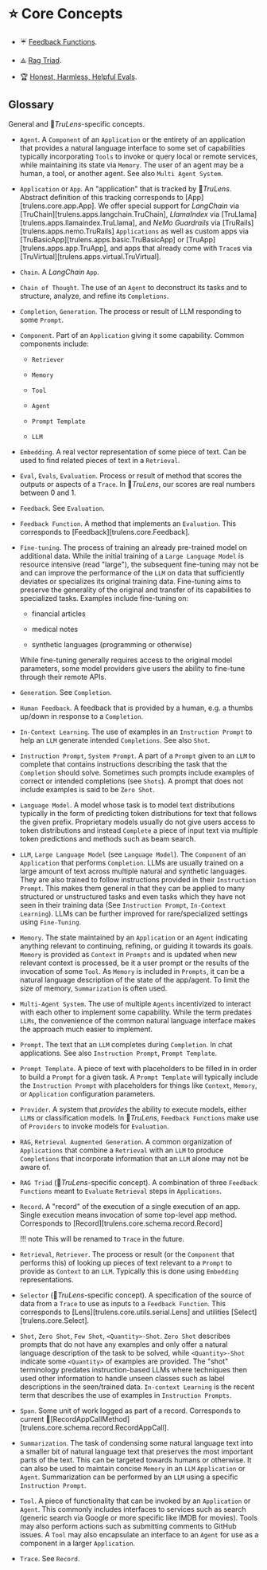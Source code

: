 # ⭐ Core Concepts

- ☔ [Feedback Functions](feedback_functions.md).

- ⟁ [Rag Triad](rag_triad.md).

- 🏆 [Honest, Harmless, Helpful Evals](honest_harmless_helpful_evals.md).

## Glossary

General and 🦑_TruLens_-specific concepts.

- `Agent`. A `Component` of an `Application` or the entirety of an application
  that provides a natural language interface to some set of capabilities
  typically incorporating `Tools` to invoke or query local or remote services,
  while maintaining its state via `Memory`. The user of an agent may be a human, a
  tool, or another agent. See also `Multi Agent System`.

- `Application` or `App`. An "application" that is tracked by 🦑_TruLens_.
  Abstract definition of this tracking corresponds to
  [App][trulens.core.app.App]. We offer special support for _LangChain_ via
  [TruChain][trulens.apps.langchain.TruChain], _LlamaIndex_ via
  [TruLlama][trulens.apps.llamaindex.TruLlama], and _NeMo Guardrails_ via
  [TruRails][trulens.apps.nemo.TruRails] `Applications` as well as custom
  apps via [TruBasicApp][trulens.apps.basic.TruBasicApp] or
  [TruApp][trulens.apps.app.TruApp], and apps that
  already come with `Trace`s via
  [TruVirtual][trulens.apps.virtual.TruVirtual].

- `Chain`. A _LangChain_ `App`.

- `Chain of Thought`. The use of an `Agent` to deconstruct its tasks and to
  structure, analyze, and refine its `Completions`.

- `Completion`, `Generation`. The process or result of LLM responding to some
  `Prompt`.

- `Component`. Part of an `Application` giving it some capability. Common
  components include:

  - `Retriever`

  - `Memory`

  - `Tool`

  - `Agent`

  - `Prompt Template`

  - `LLM`

- `Embedding`. A real vector representation of some piece of text. Can be used
  to find related pieces of text in a `Retrieval`.

- `Eval`, `Evals`, `Evaluation`. Process or result of method that scores the
  outputs or aspects of a `Trace`. In 🦑_TruLens_, our scores are real
  numbers between 0 and 1.

- `Feedback`. See `Evaluation`.

- `Feedback Function`. A method that implements an `Evaluation`. This
  corresponds to [Feedback][trulens.core.Feedback].

- `Fine-tuning`. The process of training an already pre-trained model on
  additional data. While the initial training of a `Large Language Model` is
  resource intensive (read "large"), the subsequent fine-tuning may not be and
  can improve the performance of the `LLM` on data that sufficiently deviates or
  specializes its original training data. Fine-tuning aims to preserve the
  generality of the original and transfer of its capabilities to specialized
  tasks. Examples include fine-tuning on:

  - financial articles

  - medical notes

  - synthetic languages (programming or otherwise)

  While fine-tuning generally requires access to the original model parameters,
  some model providers give users the ability to fine-tune through their remote APIs.

- `Generation`. See `Completion`.

- `Human Feedback`. A feedback that is provided by a human, e.g. a thumbs
  up/down in response to a `Completion`.

- `In-Context Learning`. The use of examples in an `Instruction Prompt` to help
  an `LLM` generate intended `Completions`. See also `Shot`.

- `Instruction Prompt`, `System Prompt`. A part of a `Prompt` given to an `LLM`
  to complete that contains instructions describing the task that the
  `Completion` should solve. Sometimes such prompts include examples of correct
  or intended completions (see `Shots`). A prompt that does not include examples
  is said to be `Zero Shot`.

- `Language Model`. A model whose task is to model text distributions typically
  in the form of predicting token distributions for text that follows the given
  prefix. Proprietary models usually do not give users access to token
  distributions and instead `Complete` a piece of input text via multiple token
  predictions and methods such as beam search.

- `LLM`, `Large Language Model` (see `Language Model`). The `Component` of an
  `Application` that performs `Completion`. LLMs are usually trained on a large
  amount of text across multiple natural and synthetic languages. They are also
  trained to follow instructions provided in their `Instruction Prompt`. This
  makes them general in that they can be applied to many structured or
  unstructured tasks and even tasks which they have not seen in their training
  data (See `Instruction Prompt`, `In-Context Learning`). LLMs can be further
  improved for rare/specialized settings using `Fine-Tuning`.

- `Memory`. The state maintained by an `Application` or an `Agent` indicating
  anything relevant to continuing, refining, or guiding it towards its
  goals. `Memory` is provided as `Context` in `Prompts` and is updated when new
  relevant context is processed, be it a user prompt or the results of the
  invocation of some `Tool`. As `Memory` is included in `Prompts`, it can be a
  natural language description of the state of the app/agent. To limit the size
  of memory, `Summarization` is often used.

- `Multi-Agent System`. The use of multiple `Agents` incentivized to interact
  with each other to implement some capability. While the term predates `LLMs`,
  the convenience of the common natural language interface makes the approach
  much easier to implement.

- `Prompt`. The text that an `LLM` completes during `Completion`. In chat
  applications. See also `Instruction Prompt`, `Prompt Template`.

- `Prompt Template`. A piece of text with placeholders to be filled in in order
  to build a `Prompt` for a given task. A `Prompt Template` will typically
  include the `Instruction Prompt` with placeholders for things like `Context`,
  `Memory`, or `Application` configuration parameters.

- `Provider`. A system that _provides_ the ability to execute models, either
  `LLM`s or classification models. In 🦑_TruLens_, `Feedback Functions`
  make use of `Providers` to invoke models for `Evaluation`.

- `RAG`, `Retrieval Augmented Generation`. A common organization of
  `Applications` that combine a `Retrieval` with an `LLM` to produce
  `Completions` that incorporate information that an `LLM` alone may not be
  aware of.

- `RAG Triad` (🦑_TruLens_-specific concept). A combination of three
  `Feedback Functions` meant to `Evaluate` `Retrieval` steps in `Applications`.

- `Record`. A "record" of the execution of a single execution of an app. Single
  execution means invocation of some top-level app method. Corresponds to
  [Record][trulens.core.schema.record.Record]

    !!! note
        This will be renamed to `Trace` in the future.

- `Retrieval`, `Retriever`. The process or result (or the `Component` that
  performs this) of looking up pieces of text relevant to a `Prompt` to provide
  as `Context` to an `LLM`. Typically this is done using `Embedding`
  representations.

- `Selector` (🦑_TruLens_-specific concept). A specification of the source
  of data from a `Trace` to use as inputs to a `Feedback Function`. This
  corresponds to [Lens][trulens.core.utils.serial.Lens] and utilities
  [Select][trulens.core.Select].

- `Shot`, `Zero Shot`, `Few Shot`, `<Quantity>-Shot`. `Zero Shot` describes
  prompts that do not have any examples and only offer a natural language
  description of the task to be solved, while `<Quantity>-Shot` indicate some
  `<Quantity>` of examples are provided. The "shot" terminology predates
  instruction-based LLMs where techniques then used other information to handle
  unseen classes such as label descriptions in the seen/trained data.
  `In-context Learning` is the recent term that describes the use of examples in
  `Instruction Prompts`.

- `Span`. Some unit of work logged as part of a record. Corresponds to current
  🦑[RecordAppCallMethod][trulens.core.schema.record.RecordAppCall].

- `Summarization`. The task of condensing some natural language text into a
  smaller bit of natural language text that preserves the most important parts
  of the text. This can be targeted towards humans or otherwise. It can also be
  used to maintain concise `Memory` in an `LLM` `Application` or `Agent`.
  Summarization can be performed by an `LLM` using a specific `Instruction Prompt`.

- `Tool`. A piece of functionality that can be invoked by an `Application` or
  `Agent`. This commonly includes interfaces to services such as search (generic
  search via Google or more specific like IMDB for movies). Tools may also
  perform actions such as submitting comments to GitHub issues. A `Tool` may
  also encapsulate an interface to an `Agent` for use as a component in a larger
  `Application`.

- `Trace`. See `Record`.
